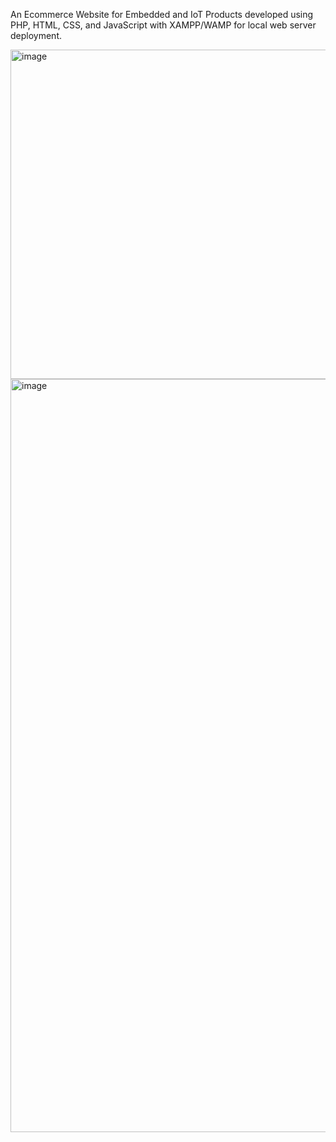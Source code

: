 An Ecommerce Website for Embedded and IoT Products developed using PHP, HTML, CSS, and JavaScript with XAMPP/WAMP for local web server deployment. 

<img width="527" alt="image" src="https://github.com/user-attachments/assets/1365e5bb-a9d7-4601-b24b-f501f53b7818" />
<img width="1205" alt="image" src="https://github.com/user-attachments/assets/1f55bac2-4e17-4366-9f40-697b9aed177f" />

